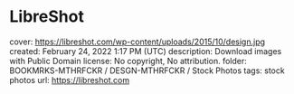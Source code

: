 # LibreShot

cover: https://libreshot.com/wp-content/uploads/2015/10/design.jpg
created: February 24, 2022 1:17 PM (UTC)
description: Download images with Public Domain license: No copyright, No attribution.
folder: BOOKMRKS-MTHRFCKR / DESGN-MTHRFCKR / Stock Photos
tags: stock photos
url: https://libreshot.com